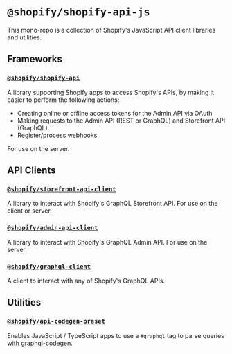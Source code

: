 # `@shopify/shopify-api-js`

This mono-repo is a collection of Shopify's JavaScript API client libraries and utilities.

## Frameworks

### [`@shopify/shopify-api`](./packages/shopify-api)

A library supporting Shopify apps to access Shopify's APIs, by making it easier to perform the following actions:

- Creating online or offline access tokens for the Admin API via OAuth
- Making requests to the Admin API (REST or GraphQL) and Storefront API (GraphQL).
- Register/process webhooks

For use on the server.

## API Clients

### [`@shopify/storefront-api-client`](./packages/storefront-api-client)

A library to interact with Shopify's GraphQL Storefront API. For use on the client or server.

### [`@shopify/admin-api-client`](./packages/admin-api-client)

A library to interact with Shopify's GraphQL Admin API. For use on the server.

### [`@shopify/graphql-client`](./packages/graphql-client)

A client to interact with any of Shopify's GraphQL APIs.

## Utilities

### [`@shopify/api-codegen-preset`](./packages/api-codegen-preset)

Enables JavaScript / TypeScript apps to use a `#graphql` tag to parse queries with [graphql-codegen](https://the-guild.dev/graphql/codegen).
